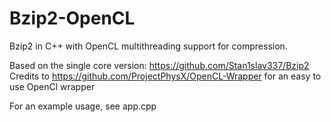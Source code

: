 # Bzip2-OpenCL

Bzip2 in C++ with OpenCL multithreading support for compression.

Based on the single core version: https://github.com/Stan1slav337/Bzip2
Credits to https://github.com/ProjectPhysX/OpenCL-Wrapper for an easy to use OpenCl wrapper

For an example usage, see app.cpp
